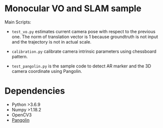 # Monocular VO and SLAM sample

Main Scripts:
* `test_vo.py` estimates current camera pose with respect to the previous one. The norm of translation vector is 1 because groundtruth is not input and the trajectory is not in actual scale.

* `calibration.py` calibrate camera intrinsic parameters using chessboard pattern.

* `test_pangolin.py` is the sample code to detect AR marker and the 3D camera coordinate using Pangolin.


# Dependencies

* Python >3.6.9
* Numpy >1.18.2
* OpenCV3
* [Pangolin](https://github.com/uoip/pangolin)